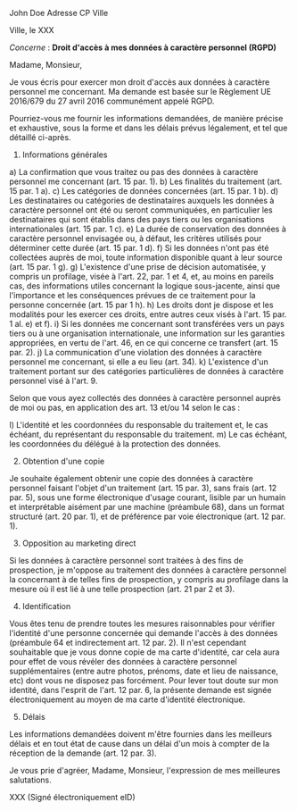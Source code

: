 John Doe
Adresse
CP Ville


Ville, le XXX


_Concerne_ : **Droit d'accès à mes données à caractère personnel (RGPD)**


Madame,
Monsieur,

Je vous écris pour exercer mon droit d'accès aux données à caractère personnel me concernant. Ma demande est basée sur le Règlement UE 2016/679 du 27 avril 2016 communément appelé RGPD.

Pourriez-vous me fournir les informations demandées, de manière précise et exhaustive, sous la forme et dans les délais prévus légalement, et tel que détaillé ci-après.

1. Informations générales

a) La confirmation que vous traitez ou pas des données à caractère personnel me concernant (art. 15 par. 1).
b) Les finalités du traitement (art. 15 par. 1 a).
c) Les catégories de données concernées (art. 15 par. 1 b).
d) Les destinataires ou catégories de destinataires auxquels les données à caractère personnel ont été ou seront communiquées, en particulier les destinataires qui sont établis dans des pays tiers ou les organisations internationales (art. 15 par. 1 c).
e) La durée de conservation des données à caractère personnel envisagée ou, à défaut, les critères utilisés pour déterminer cette durée (art. 15 par. 1 d).
f) Si les données n'ont pas été collectées auprès de moi, toute information disponible quant à leur source (art. 15 par. 1 g).
g) L'existence d'une prise de décision automatisée, y compris un profilage, visée à l'art. 22, par. 1 et 4, et, au moins en pareils cas, des informations utiles concernant la logique sous-jacente, ainsi que l'importance et les conséquences prévues de ce traitement pour la personne concernée (art. 15 par 1 h).
h) Les droits dont je dispose et les modalités pour les exercer ces droits, entre autres ceux visés à l'art. 15 par. 1 al. e) et f).
i) Si les données me concernant sont transférées vers un pays tiers ou à une organisation internationale, une information sur les garanties appropriées, en vertu de l'art. 46, en ce qui concerne ce transfert (art. 15 par. 2).
j) La communication d'une violation des données à caractère personnel me concernant, si elle a eu lieu (art. 34).
k) L'existence d'un traitement portant sur des catégories particulières de données à caractère personnel visé à l'art. 9.

Selon que vous ayez collectés des données à caractère personnel auprès de moi ou pas, en application des art. 13 et/ou 14 selon le cas :

l) L'identité et les coordonnées du responsable du traitement et, le cas échéant, du représentant du responsable du traitement.
m) Le cas échéant, les coordonnées du délégué à la protection des données.

2. Obtention d'une copie

Je souhaite également obtenir une copie des données à caractère personnel faisant l'objet d'un traitement (art. 15 par. 3), sans frais (art. 12 par. 5), sous une forme électronique d'usage courant, lisible par un humain et interprétable aisément par une machine (préambule 68), dans un format structuré (art. 20 par. 1), et de préférence par voie électronique (art. 12 par. 1).

3. Opposition au marketing direct

Si les données à caractère personnel sont traitées à des fins de prospection, je m'oppose au traitement des données à caractère personnel la concernant à de telles fins de prospection, y compris au profilage dans la mesure où il est lié à une telle prospection (art. 21 par 2 et 3).

4. Identification

Vous êtes tenu de prendre toutes les mesures raisonnables pour vérifier l'identité d'une personne concernée qui demande l'accès à des données (préambule 64 et indirectement art. 12 par. 2). Il n'est cependant souhaitable que je vous donne copie de ma carte d'identité, car cela aura pour effet de vous révéler des données à caractère personnel supplémentaires (entre autre photos, prénoms, date et lieu de naissance, etc) dont vous ne disposez pas forcément. Pour lever tout doute sur mon identité, dans l'esprit de l'art. 12 par. 6, la présente demande est signée électroniquement au moyen de ma carte d'identité électronique.

5. Délais

Les informations demandées doivent m'être fournies dans les meilleurs délais et en tout état de cause dans un délai d'un mois à compter de la réception de la demande (art. 12 par. 3).


Je vous prie d'agréer, Madame, Monsieur, l'expression de mes meilleures salutations.


XXX
(Signé électroniquement eID)
